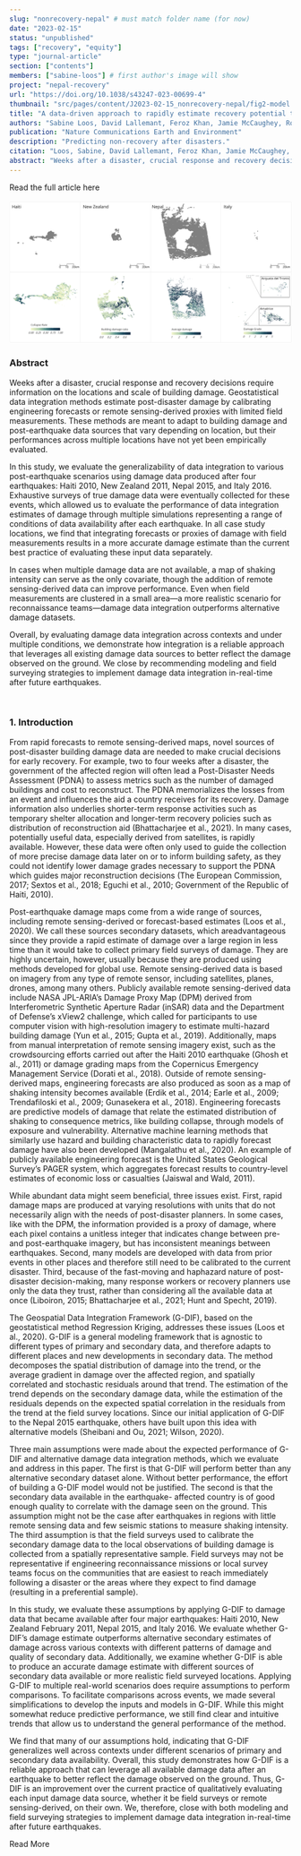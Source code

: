 ```yaml
---
slug: "nonrecovery-nepal" # must match folder name (for now)
date: "2023-02-15"
status: "unpublished"
tags: ["recovery", "equity"]
type: "journal-article"
section: ["contents"]
members: ["sabine-loos"] # first author's image will show
project: "nepal-recovery"
url: "https://doi.org/10.1038/s43247-023-00699-4"
thumbnail: "src/pages/content/J2023-02-15_nonrecovery-nepal/fig2-model.png"
title: "A data-driven approach to rapidly estimate recovery potential to go beyond building damage after disasters"
authors: "Sabine Loos, David Lallemant, Feroz Khan, Jamie McCaughey, Robert Banick, Nama Budhathoki, and Jack Baker"
publication: "Nature Communications Earth and Environment"
description: "Predicting non-recovery after disasters."
citation: "Loos, Sabine, David Lallemant, Feroz Khan, Jamie McCaughey, Robert Banick, Nama Budhathoki, and Jack Baker. “A Data-Driven Approach to Rapidly Estimate Recovery Potential to Go beyond Building Damage after Disasters.” Nature Communications Earth & Environment (in press) (2023). https://doi.org/10.1038/s43247-023-00699-4."
abstract: "Weeks after a disaster, crucial response and recovery decisions require information on the locations and scale of building damage. Geostatistical data integration methods estimate post-disaster damage by calibrating engineering forecasts or remote sensing-derived proxies with limited field measurements. These methods are meant to adapt to building damage and post-earthquake data sources that vary depending on location, but their performances across multiple locations have not yet been empirically evaluated. In this study, we evaluate the generalizability of data integration to various post-earthquake scenarios using damage data produced after four earthquakes: Haiti 2010, New Zealand 2011, Nepal 2015, and Italy 2016. Exhaustive surveys of true damage data were eventually collected for these events, which allowed us to evaluate the performance of data integration estimates of damage through multiple simulations representing a range of conditions of data availability after each earthquake. In all case study locations, we find that integrating forecasts or proxies of damage with field measurements results in a more accurate damage estimate than the current best practice of evaluating these input data separately. In cases when multiple damage data are not available, a map of shaking intensity can serve as the only covariate, though the addition of remote sensing-derived data can improve performance. Even when field measurements are clustered in a small area—a more realistic scenario for reconnaissance teams—damage data integration outperforms alternative damage datasets. Overall, by evaluating damage data integration across contexts and under multiple conditions, we demonstrate how integration is a reliable approach that leverages all existing damage data sources to better reflect the damage observed on the ground. We close by recommending modeling and field surveying strategies to implement damage data integration in-real-time after future earthquakes."
---
```

<Link is-button to="https://drive.google.com/file/d/16Q01aXhOyfTMlF3jYCcOM4e97AnhXF9f/view"> Read the full article here </Link>

<br/>
<br/>

<div class="hero-wrapper">
    <!-- Not totally sure why the public paths are failing the build rn. Todo. -->
    <img src="./fig1-casestudies.png" :style="{maxWidth: '900px', margin: '0 auto'}"/>
</div>




### Abstract

Weeks after a disaster, crucial response and recovery decisions require information on the locations and scale of building damage. Geostatistical data integration methods estimate post-disaster damage by calibrating engineering forecasts or remote sensing-derived proxies with limited field measurements. These methods are meant to adapt to building damage and post-earthquake data sources that vary depending on location, but their performances across multiple locations have not yet been empirically evaluated.

In this study, we evaluate the generalizability of data integration to various post-earthquake scenarios using damage data produced after four earthquakes: Haiti 2010, New Zealand 2011, Nepal 2015, and Italy 2016. Exhaustive surveys of true damage data were eventually collected for these events, which allowed us to evaluate the performance of data integration estimates of damage through multiple simulations representing a range of conditions of data availability after each earthquake. In all case study locations, we find that integrating forecasts or proxies of damage with field measurements results in a more accurate damage estimate than the current best practice of evaluating these input data separately.

In cases when multiple damage data are not available, a map of shaking intensity can serve as the only covariate, though the addition of remote sensing-derived data can improve performance. Even when field measurements are clustered in a small area—a more realistic scenario for reconnaissance teams—damage data integration outperforms alternative damage datasets.

Overall, by evaluating damage data integration across contexts and under multiple conditions, we demonstrate how integration is a reliable approach that leverages all existing damage data sources to better reflect the damage observed on the ground. We close by recommending modeling and field surveying strategies to implement damage data integration in-real-time after future earthquakes.

<br/>

### 1. Introduction

From rapid forecasts to remote sensing-derived maps, novel sources of post-disaster building damage data are needed to make crucial decisions for early recovery. For example, two to four weeks after a disaster, the government of the affected region will often lead a Post-Disaster Needs Assessment (PDNA) to assess metrics such as the number of damaged buildings and cost to reconstruct. The PDNA memorializes the losses from an event and influences the aid a country receives for its recovery. Damage information also underlies shorter-term response activities such as temporary shelter allocation and longer-term recovery policies such as distribution of reconstruction aid (Bhattacharjee et al., 2021). In many cases, potentially useful data, especially derived from satellites, is rapidly available. However, these data were often only used to guide the collection of more precise damage data later on or to inform building safety, as they could not identify lower damage grades necessary to support the PDNA which guides major reconstruction decisions (The European Commission, 2017; Sextos et al., 2018; Eguchi et al., 2010; Government of the Republic of Haiti, 2010).

Post-earthquake damage maps come from a wide range of sources, including remote sensing-derived or forecast-based estimates (Loos et al., 2020). We call these sources secondary datasets, which areadvantageous since they provide a rapid estimate of damage over a large region in less time than it would take to collect primary field surveys of damage. They are highly uncertain, however, usually because they are produced using methods developed for global use. Remote sensing-derived data is based on imagery from any type of remote sensor, including satellites, planes, drones, among many others. Publicly available remote sensing-derived data include NASA JPL-ARIA’s Damage Proxy Map (DPM) derived from Interferometric Synthetic Aperture Radar (inSAR) data and the Department of Defense’s xView2 challenge, which called for participants to use computer vision with high-resolution imagery to estimate multi-hazard building damage (Yun et al., 2015; Gupta et al., 2019). Additionally, maps from manual interpretation of remote sensing imagery exist, such as the crowdsourcing efforts carried out after the Haiti 2010 earthquake (Ghosh et al., 2011) or damage grading maps from the Copernicus Emergency Management Service (Dorati et al., 2018). Outside of remote sensing-derived maps, engineering forecasts are also produced as soon as a map of shaking intensity becomes available (Erdik et al., 2014; Earle et al., 2009; Trendafiloski et al., 2009; Gunasekera et al., 2018). Engineering forecasts are predictive models of damage that relate the estimated distribution of shaking to consequence metrics, like building collapse, through models of exposure and vulnerability. Alternative machine learning methods that similarly use hazard and building characteristic data to rapidly forecast damage have also been developed (Mangalathu et al., 2020). An example of publicly available engineering forecast is the United States Geological Survey’s PAGER system, which aggregates forecast results to country-level estimates of economic loss or casualties (Jaiswal and Wald, 2011).

While abundant data might seem beneficial, three issues exist. First, rapid damage maps are produced at varying resolutions with units that do not necessarily align with the needs of post-disaster planners. In some cases, like with the DPM, the information provided is a proxy of damage, where each pixel contains a unitless integer that indicates change between pre- and post-earthquake imagery, but has inconsistent meanings between earthquakes. Second, many models are developed with data from prior events in other places and therefore still need to be calibrated to the current disaster. Third, because of the fast-moving and haphazard nature of post-disaster decision-making, many response workers or recovery planners use only the data they trust, rather than considering all the available data at once (Liboiron, 2015; Bhattacharjee et al., 2021; Hunt and Specht, 2019).

The Geospatial Data Integration Framework (G-DIF), based on the geostatistical method Regression Kriging, addresses these issues (Loos et al., 2020). G-DIF is a general modeling framework that is agnostic to different types of primary and secondary data, and therefore adapts to different places and new developments in secondary data. The method decomposes the spatial distribution of damage into the trend, or the average gradient in damage over the affected region, and spatially correlated and stochastic residuals around that trend. The estimation of the trend depends on the secondary damage data, while the estimation of the residuals depends on the expected spatial correlation in the residuals from the trend at the field survey locations. Since our initial application of G-DIF to the Nepal 2015 earthquake, others have built upon this idea with alternative models (Sheibani and Ou, 2021; Wilson, 2020).

Three main assumptions were made about the expected performance of G-DIF and alternative damage data integration methods, which we evaluate and address in this paper. The first is that G-DIF will perform better than any alternative secondary dataset alone. Without better performance, the effort of building a G-DIF model would not be justified. The second is that the secondary data available in the earthquake- affected country is of good enough quality to correlate with the damage seen on the ground. This assumption might not be the case after earthquakes in regions with little remote sensing data and few seismic stations to measure shaking intensity. The third assumption is that the field surveys used to calibrate the secondary damage data to the local observations of building damage is collected from a spatially representative sample. Field surveys may not be representative if engineering reconnaissance missions or local survey teams focus on the communities that are easiest to reach immediately following a disaster or the areas where they expect to find damage (resulting in a preferential sample).

In this study, we evaluate these assumptions by applying G-DIF to damage data that became available
after four major earthquakes: Haiti 2010, New Zealand February 2011, Nepal 2015, and Italy 2016. We evaluate whether G-DIF’s damage estimate outperforms alternative secondary estimates of damage across various contexts with different patterns of damage and quality of secondary data. Additionally, we examine whether G-DIF is able to produce an accurate damage estimate with different sources of secondary data available or more realistic field surveyed locations. Applying G-DIF to multiple real-world scenarios does require assumptions to perform comparisons. To facilitate comparisons across events, we made several simplifications to develop the inputs and models in G-DIF. While this might somewhat reduce predictive performance, we still find clear and intuitive trends that allow us to understand the general performance of the method.

We find that many of our assumptions hold, indicating that G-DIF generalizes well across contexts under different scenarios of primary and secondary data availability. Overall, this study demonstrates how G-DIF is a reliable approach that can leverage all available damage data after an earthquake to better reflect the damage observed on the ground. Thus, G-DIF is an improvement over the current practice of qualitatively evaluating each input damage data source, whether it be field surveys or remote sensing-derived, on their own. We, therefore, close with both modeling and field surveying strategies to implement damage data integration in-real-time after future earthquakes.
<br/>

<Link is-button to="https://drive.google.com/file/d/16Q01aXhOyfTMlF3jYCcOM4e97AnhXF9f/view"> Read More </Link>
